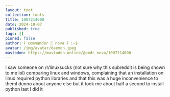 ```yaml
---
layout: toot
collection: toots
title: 1007214600
date: 2024-10-07
published: true
tags: []
pinned: false
author: ⸸ commander ░ nova ⸸ :~$
avatar: /img/avatar/daemon.jpeg
mastodon: https://mastodon.online/@cmdr_nova/1007214600
---
```


I saw someone on /r/linuxsucks (not sure why this subreddit is being shown to me lol) comparing linux and windows, complaining that an installation on linux required python libraries and that this was a huge inconvenience to themI dunno about anyone else but it took me about half a second to install python last I did it
